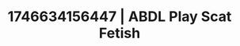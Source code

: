 ---
categories:
- Skin worship
- Erotic audiobooks
- AI-generated
- NSFW AI art
- Mirror play
- Erotic duality
- ASMR
- Cosplay
image: /assets/images/1746634156447.jpg
layout: post
seo:
  description: Featured content with high-quality ABDL Play, Scat Fetish. HD images
    available.
  keywords: ABDL Play, Scat Fetish
  og_image: /assets/images/1746634156447.jpg
  schema_type: VisualArtwork
tags:
- ABDL Play
- '#1746634156447'
- Scat Fetish
title: 1746634156447 | ABDL Play Scat Fetish
---